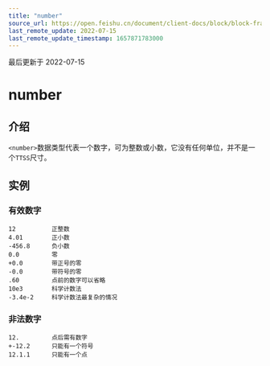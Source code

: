```yaml
---
title: "number"
source_url: https://open.feishu.cn/document/client-docs/block/block-frame/code-components-and-structure/view-layer/ttss/basic-data-type/number
last_remote_update: 2022-07-15
last_remote_update_timestamp: 1657871783000
---
```

最后更新于 2022-07-15

# number

## 介绍

`<number>`数据类型代表一个数字，可为整数或小数，它没有任何单位，并不是一个`TTSS`尺寸。

## 实例

### 有效数字

```
12          正整数
4.01        正小数
-456.8      负小数
0.0         零
+0.0        带正号的零
-0.0        带符号的零
.60         点前的数字可以省略
10e3        科学计数法
-3.4e-2     科学计数法最复杂的情况
```

### 非法数字

```
12.         点后需有数字
+-12.2      只能有一个符号
12.1.1      只能有一个点
```
